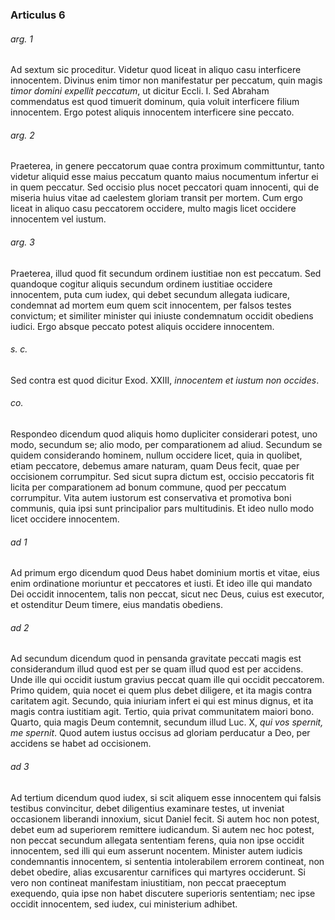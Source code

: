 ### Articulus 6

###### arg. 1
Ad sextum sic proceditur. Videtur quod liceat in aliquo casu interficere innocentem. Divinus enim timor non manifestatur per peccatum, quin magis *timor domini expellit peccatum*, ut dicitur Eccli. I. Sed Abraham commendatus est quod timuerit dominum, quia voluit interficere filium innocentem. Ergo potest aliquis innocentem interficere sine peccato.

###### arg. 2
Praeterea, in genere peccatorum quae contra proximum committuntur, tanto videtur aliquid esse maius peccatum quanto maius nocumentum infertur ei in quem peccatur. Sed occisio plus nocet peccatori quam innocenti, qui de miseria huius vitae ad caelestem gloriam transit per mortem. Cum ergo liceat in aliquo casu peccatorem occidere, multo magis licet occidere innocentem vel iustum.

###### arg. 3
Praeterea, illud quod fit secundum ordinem iustitiae non est peccatum. Sed quandoque cogitur aliquis secundum ordinem iustitiae occidere innocentem, puta cum iudex, qui debet secundum allegata iudicare, condemnat ad mortem eum quem scit innocentem, per falsos testes convictum; et similiter minister qui iniuste condemnatum occidit obediens iudici. Ergo absque peccato potest aliquis occidere innocentem.

###### s. c.
Sed contra est quod dicitur Exod. XXIII, *innocentem et iustum non occides*.

###### co.
Respondeo dicendum quod aliquis homo dupliciter considerari potest, uno modo, secundum se; alio modo, per comparationem ad aliud. Secundum se quidem considerando hominem, nullum occidere licet, quia in quolibet, etiam peccatore, debemus amare naturam, quam Deus fecit, quae per occisionem corrumpitur. Sed sicut supra dictum est, occisio peccatoris fit licita per comparationem ad bonum commune, quod per peccatum corrumpitur. Vita autem iustorum est conservativa et promotiva boni communis, quia ipsi sunt principalior pars multitudinis. Et ideo nullo modo licet occidere innocentem.

###### ad 1
Ad primum ergo dicendum quod Deus habet dominium mortis et vitae, eius enim ordinatione moriuntur et peccatores et iusti. Et ideo ille qui mandato Dei occidit innocentem, talis non peccat, sicut nec Deus, cuius est executor, et ostenditur Deum timere, eius mandatis obediens.

###### ad 2
Ad secundum dicendum quod in pensanda gravitate peccati magis est considerandum illud quod est per se quam illud quod est per accidens. Unde ille qui occidit iustum gravius peccat quam ille qui occidit peccatorem. Primo quidem, quia nocet ei quem plus debet diligere, et ita magis contra caritatem agit. Secundo, quia iniuriam infert ei qui est minus dignus, et ita magis contra iustitiam agit. Tertio, quia privat communitatem maiori bono. Quarto, quia magis Deum contemnit, secundum illud Luc. X, *qui vos spernit, me spernit*. Quod autem iustus occisus ad gloriam perducatur a Deo, per accidens se habet ad occisionem.

###### ad 3
Ad tertium dicendum quod iudex, si scit aliquem esse innocentem qui falsis testibus convincitur, debet diligentius examinare testes, ut inveniat occasionem liberandi innoxium, sicut Daniel fecit. Si autem hoc non potest, debet eum ad superiorem remittere iudicandum. Si autem nec hoc potest, non peccat secundum allegata sententiam ferens, quia non ipse occidit innocentem, sed illi qui eum asserunt nocentem. Minister autem iudicis condemnantis innocentem, si sententia intolerabilem errorem contineat, non debet obedire, alias excusarentur carnifices qui martyres occiderunt. Si vero non contineat manifestam iniustitiam, non peccat praeceptum exequendo, quia ipse non habet discutere superioris sententiam; nec ipse occidit innocentem, sed iudex, cui ministerium adhibet.

